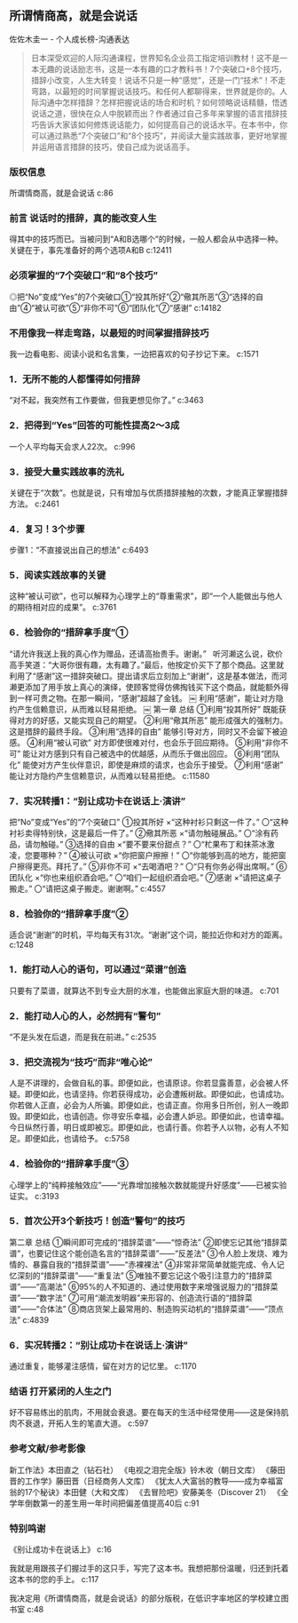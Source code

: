 ## 所谓情商高，就是会说话

佐佐木圭一  -  个人成长榜-沟通表达

> 日本深受欢迎的人际沟通课程，世界知名企业员工指定培训教材！这不是一本无趣的说话励志书，这是一本有趣的口才教科书！7个突破口+8个技巧，措辞小改变，人生大转变！说话不只是一种“感觉”，还是一门“技术”！不走弯路，以最短的时间掌握说话技巧。和任何人都聊得来，世界就是你的。人际沟通中怎样措辞？怎样把握说话的场合和时机？如何领略说话精髓，悟透说话之道，很快在众人中脱颖而出？作者通过自己多年来掌握的语言措辞技巧告诉大家该如何修炼说话能力，如何提高自己的说话水平。在本书中，你可以通过熟悉“7个突破口”和“8个技巧”，并阅读大量实践故事，更好地掌握并运用语言措辞的技巧，使自己成为说话高手。

### 版权信息

所谓情商高，就是会说话 c:86

### 前言 说话时的措辞，真的能改变人生

得其中的技巧而已。当被问到“A和B选哪个”的时候，一般人都会从中选择一种。关键在于，事先准备好的两个选项A和B c:12411

### 必须掌握的“7个突破口”和“8个技巧”

◎把“No”变成“Yes”的7个突破口①“投其所好”②“儆其所恶”③“选择的自由”④“被认可欲”⑤“非你不可”⑥“团队化”⑦“感谢” c:14182

### 不用像我一样走弯路，以最短的时间掌握措辞技巧

我一边看电影、阅读小说和名言集，一边把喜欢的句子抄记下来。 c:1571

### 1．无所不能的人都懂得如何措辞

“对不起，我突然有工作要做，但我更想见你了。” c:3463

### 2．把得到“Yes”回答的可能性提高2～3成

一个人平均每天会求人22次。 c:996

### 3．接受大量实践故事的洗礼

关键在于“次数”。也就是说，只有增加与优质措辞接触的次数，才能真正掌握措辞方法。 c:2461

### 4．复习！3个步骤

步骤1：“不直接说出自己的想法” c:6493

### 5．阅读实践故事的关键

这种“被认可欲”，也可以解释为心理学上的“尊重需求”，即“一个人能做出与他人的期待相对应的成果”。 c:3761

### 6．检验你的“措辞拿手度”①

“请允许我送上我的真心作为赠品，还请高抬贵手。谢谢。”
 
听河濑这么说，砍价高手笑道：“大哥你很有趣，太有趣了。”最后，他按定价买下了那个商品。这里就利用了“感谢”这一措辞突破口。提出请求后立刻加上“谢谢”，这是基本做法，而河濑更添加了用手放上真心的演绎，使顾客觉得仿佛掏钱买下这个商品，就能额外得到一样可贵之物。在那一瞬间，“感谢”超越了金钱。
￼
利用“感谢”，能让对方隐约产生信赖意识，从而难以轻易拒绝。
￼
第一章 总结
①利用“投其所好”
既能获得对方的好感，又能实现自己的期望。
②利用“儆其所恶”
能形成强大的强制力。这是措辞的最终手段。
③利用“选择的自由”
能够引导对方，同时又不会留下被迫感。
④利用“被认可欲”
对方即使很难对付，也会乐于回应期待。
⑤利用“非你不可”
能让对方感到只有自己被选中的优越感，从而乐于做出回应。
⑥利用“团队化”
能使对方产生伙伴意识，即使是麻烦的请求，也会乐于接受。
⑦利用“感谢”
能让对方隐约产生信赖意识，从而难以轻易拒绝。 c:11580

### 7．实况转播1：“别让成功卡在说话上·演讲”

把“No”变成“Yes”的“7个突破口”
①投其所好
×“这种衬衫只剩这一件了。”
〇“这种衬衫卖得特别快，这是最后一件了。”
②儆其所恶
×“请勿触碰展品。”
〇“涂有药品，请勿触碰。”
③选择的自由
×“要不要来份甜点？”
〇“杧果布丁和抹茶冰激凌，您要哪种？”
④被认可欲
×“你把窗户擦擦！”
〇“你能够到高的地方，能把窗户擦得更亮。拜托了。”
⑤非你不可
×“去喝酒吧？”
〇“只有你务必得出席啊。”
⑥团队化
×“你也来组织酒会吧。”
〇“咱们一起组织酒会吧。”
⑦感谢
×“请把这桌子搬走。”
〇“请把这桌子搬走。谢谢啊。” c:4557

### 8．检验你的“措辞拿手度”②

适合说“谢谢”的时机，平均每天有31次。“谢谢”这个词，能拉近你和对方的距离。 c:1248

### 1．能打动人心的语句，可以通过“菜谱”创造

只要有了菜谱，就算达不到专业大厨的水准，也能做出家庭大厨的味道。 c:701

### 2．能打动人心的人，必然拥有“警句”

“不是头发在后退，而是我在前进。” c:2535

### 3．把交流视为“技巧”而非“唯心论”

人是不讲理的，会做自私的事。即便如此，也请原谅。你若显露善意，必会被人怀疑。即便如此，也请坚持。你若获得成功，必会遭叛树敌。即便如此，也请成功。你若做人正直，必会为人所骗。即便如此，也请正直。你用多日所创，别人一晚即毁。即便如此，也请创造。你寻安乐幸福，必会遭人妒忌。即便如此，也请幸福。今日纵然行善，明日或即被忘。即便如此，也请行善。你若予人以物，必有人不知足。即便如此，也请给予。 c:5758

### 4．检验你的“措辞拿手度”③

心理学上的“纯粹接触效应”——“光靠增加接触次数就能提升好感度”——已被实验证实。 c:3193

### 5．首次公开3个新技巧！创造“警句”的技巧

第二章 总结
①瞬间即可完成的“措辞菜谱”——“惊奇法”
②即使忘记其他“措辞菜谱”，也要记住这个能创造名言的“措辞菜谱”——“反差法”
③令人脸上发烧、难为情的、暴露自我的“措辞菜谱”——“赤裸裸法”
④非常非常简单就能完成、令人记忆深刻的“措辞菜谱”——“重复法”
⑤唯独不要忘记这个吸引注意力的“措辞菜谱”——“高潮法”
⑥95%的人不知道的、通过使用数字来增强说服力的“措辞菜谱”——“数字法”
⑦可用“潮流发明器”来形容的、创造流行语的“措辞菜谱”——“合体法”
⑧商店货架上最常用的、制造购买动机的“措辞菜谱”——“顶点法” c:4839

### 6．实况转播2：“别让成功卡在说话上·演讲”

通过重复，能够灌注感情，留在对方的记忆里。 c:1170

### 结语 打开紧闭的人生之门

好不容易练出的肌肉，不用就会衰退。要在每天的生活中经常使用——这是保持肌肉不衰退，开拓人生的笔直大道。 c:597

### 参考文献/参考影像

新工作法》本田直之（钻石社）
《电视之泪完全版》铃木收（朝日文库）
《藤田晋的工作学》藤田晋（日经商务人文库）
《犹太人大富翁的教导——成为幸福富翁的17个秘诀》本田健（大和文库）
《去冒险吧》安藤美冬（Discover 21）
《全学年倒数第一的差生用一年时间把偏差值提高40后 c:91

### 特别鸣谢

《别让成功卡在说话上》 c:16

我就是用跟孩子们握过手的这只手，写完了这本书。我想把那份温暖，归还到托着这本书的您的手上。 c:117

我决定用《所谓情商高，就是会说话》的部分版税，在低识字率地区的学校建立图书室 c:48
